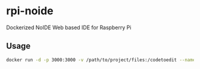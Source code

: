 # rpi-noide
Dockerized NoIDE Web based IDE for Raspberry Pi

## Usage
```bash
docker run -d -p 3000:3000 -v /path/to/project/files:/codetoedit --name noide a0js/rpi-noide
```
